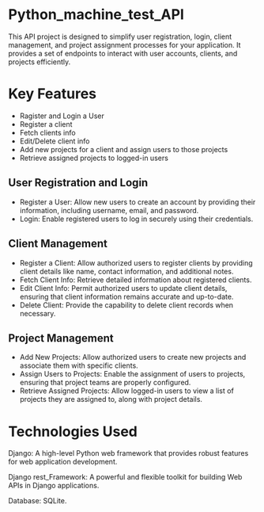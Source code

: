 # Python_machine_test_API
This API project is designed to simplify user registration, login, client management, and project assignment processes for your application. It provides a set of endpoints to interact with user accounts, clients, and projects efficiently.

# Key Features
- Ragister and Login a User
- Register a client
- Fetch clients info
- Edit/Delete client info
- Add new projects for a client and assign users to those projects
- Retrieve assigned projects to logged-in users

## User Registration and Login
- Register a User: Allow new users to create an account by providing their information, including username, email, and password.
- Login: Enable registered users to log in securely using their credentials.

## Client Management
- Register a Client: Allow authorized users to register clients by providing client details like name, contact information, and additional notes.
- Fetch Client Info: Retrieve detailed information about registered clients.
- Edit Client Info: Permit authorized users to update client details, ensuring that client information remains accurate and up-to-date.
- Delete Client: Provide the capability to delete client records when necessary.

## Project Management
- Add New Projects: Allow authorized users to create new projects and associate them with specific clients.
- Assign Users to Projects: Enable the assignment of users to projects, ensuring that project teams are properly configured.
- Retrieve Assigned Projects: Allow logged-in users to view a list of projects they are assigned to, along with project details.

# Technologies Used
Django: A high-level Python web framework that provides robust features for web application development.

Django rest_Framework: A powerful and flexible toolkit for building Web APIs in Django applications.

Database: SQLite.

